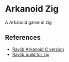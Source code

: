 # Arkanoid Zig

A Arkanoid game in zig

## References
- [Raylib Arkanoid C version](https://github.com/raysan5/raylib-games/blob/master/classics/src/arkanoid.c)
- [Raylib build for zig](https://github.com/freakmangd/zentig_raylib)
